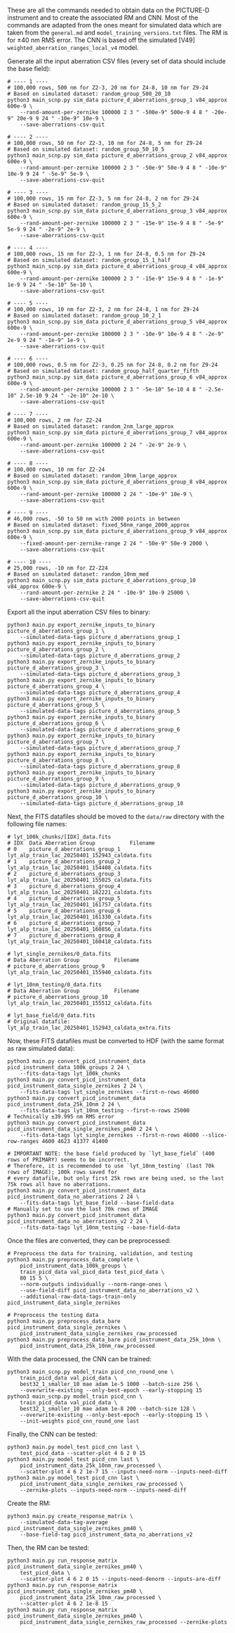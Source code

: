 These are all the commands needed to obtain data on the PICTURE-D instrument and to create the associated RM and CNN.
Most of the commands are adapted from the ones meant for simulated data which are taken from the `general.md` and `model_training_versions.txt` files.
The RM is for ±40 nm RMS error.
The CNN is based off the simulated [V49] `weighted_aberration_ranges_local_v4` model.

Generate all the input aberration CSV files (every set of data should include the base field):

    # ---- 1 ----
    # 100,000 rows, 500 nm for Z2-3, 20 nm for Z4-8, 10 nm for Z9-24
    # Based on simulated dataset: random_group_500_20_10
    python3 main_scnp.py sim_data picture_d_aberrations_group_1 v84_approx 600e-9 \
        --rand-amount-per-zernike 100000 2 3 " -500e-9" 500e-9 4 8 " -20e-9" 20e-9 9 24 " -10e-9" 10e-9 \
        --save-aberrations-csv-quit

    # ---- 2 ----
    # 100,000 rows, 50 nm for Z2-3, 10 nm for Z4-8, 5 nm for Z9-24
    # Based on simulated dataset: random_group_50_10_5
    python3 main_scnp.py sim_data picture_d_aberrations_group_2 v84_approx 600e-9 \
        --rand-amount-per-zernike 100000 2 3 " -50e-9" 50e-9 4 8 " -10e-9" 10e-9 9 24 " -5e-9" 5e-9 \
        --save-aberrations-csv-quit

    # ---- 3 ----
    # 100,000 rows, 15 nm for Z2-3, 5 nm for Z4-8, 2 nm for Z9-24
    # Based on simulated dataset: random_group_15_5_2
    python3 main_scnp.py sim_data picture_d_aberrations_group_3 v84_approx 600e-9 \
        --rand-amount-per-zernike 100000 2 3 " -15e-9" 15e-9 4 8 " -5e-9" 5e-9 9 24 " -2e-9" 2e-9 \
        --save-aberrations-csv-quit

    # ---- 4 ----
    # 100,000 rows, 15 nm for Z2-3, 1 nm for Z4-8, 0.5 nm for Z9-24
    # Based on simulated dataset: random_group_15_1_half
    python3 main_scnp.py sim_data picture_d_aberrations_group_4 v84_approx 600e-9 \
        --rand-amount-per-zernike 100000 2 3 " -15e-9" 15e-9 4 8 " -1e-9" 1e-9 9 24 " -5e-10" 5e-10 \
        --save-aberrations-csv-quit

    # ---- 5 ----
    # 100,000 rows, 10 nm for Z2-3, 2 nm for Z4-8, 1 nm for Z9-24
    # Based on simulated dataset: random_group_10_2_1
    python3 main_scnp.py sim_data picture_d_aberrations_group_5 v84_approx 600e-9 \
        --rand-amount-per-zernike 100000 2 3 " -10e-9" 10e-9 4 8 " -2e-9" 2e-9 9 24 " -1e-9" 1e-9 \
        --save-aberrations-csv-quit

    # ---- 6 ----
    # 100,000 rows, 0.5 nm for Z2-3, 0.25 nm for Z4-8, 0.2 nm for Z9-24
    # Based on simulated dataset: random_group_half_quarter_fifth
    python3 main_scnp.py sim_data picture_d_aberrations_group_6 v84_approx 600e-9 \
        --rand-amount-per-zernike 100000 2 3 " -5e-10" 5e-10 4 8 " -2.5e-10" 2.5e-10 9 24 " -2e-10" 2e-10 \
        --save-aberrations-csv-quit

    # ---- 7 ----
    # 100,000 rows, 2 nm for Z2-24
    # Based on simulated dataset: random_2nm_large_approx
    python3 main_scnp.py sim_data picture_d_aberrations_group_7 v84_approx 600e-9 \
        --rand-amount-per-zernike 100000 2 24 " -2e-9" 2e-9 \
        --save-aberrations-csv-quit

    # ---- 8 ----
    # 100,000 rows, 10 nm for Z2-24
    # Based on simulated dataset: random_10nm_large_approx
    python3 main_scnp.py sim_data picture_d_aberrations_group_8 v84_approx 600e-9 \
        --rand-amount-per-zernike 100000 2 24 " -10e-9" 10e-9 \
        --save-aberrations-csv-quit

    # ---- 9 ----
    # 46,000 rows, -50 to 50 nm with 2000 points in between
    # Based on simulated dataset: fixed_50nm_range_2000_approx
    python3 main_scnp.py sim_data picture_d_aberrations_group_9 v84_approx 600e-9 \
        --fixed-amount-per-zernike-range 2 24 " -50e-9" 50e-9 2000 \
        --save-aberrations-csv-quit

    # ---- 10 ----
    # 25,000 rows, -10 nm for Z2-Z24
    # Based on simulated dataset: random_10nm_med
    python3 main_scnp.py sim_data picture_d_aberrations_group_10 v84_approx 600e-9 \
        --rand-amount-per-zernike 2 24 " -10e-9" 10e-9 25000 \
        --save-aberrations-csv-quit

Export all the input aberration CSV files to binary:

    python3 main.py export_zernike_inputs_to_binary picture_d_aberrations_group_1 \
        --simulated-data-tags picture_d_aberrations_group_1
    python3 main.py export_zernike_inputs_to_binary picture_d_aberrations_group_2 \
        --simulated-data-tags picture_d_aberrations_group_2
    python3 main.py export_zernike_inputs_to_binary picture_d_aberrations_group_3 \
        --simulated-data-tags picture_d_aberrations_group_3
    python3 main.py export_zernike_inputs_to_binary picture_d_aberrations_group_4 \
        --simulated-data-tags picture_d_aberrations_group_4
    python3 main.py export_zernike_inputs_to_binary picture_d_aberrations_group_5 \
        --simulated-data-tags picture_d_aberrations_group_5
    python3 main.py export_zernike_inputs_to_binary picture_d_aberrations_group_6 \
        --simulated-data-tags picture_d_aberrations_group_6
    python3 main.py export_zernike_inputs_to_binary picture_d_aberrations_group_7 \
        --simulated-data-tags picture_d_aberrations_group_7
    python3 main.py export_zernike_inputs_to_binary picture_d_aberrations_group_8 \
        --simulated-data-tags picture_d_aberrations_group_8
    python3 main.py export_zernike_inputs_to_binary picture_d_aberrations_group_9 \
        --simulated-data-tags picture_d_aberrations_group_9
    python3 main.py export_zernike_inputs_to_binary picture_d_aberrations_group_10 \
        --simulated-data-tags picture_d_aberrations_group_10

Next, the FITS datafiles should be moved to the `data/raw` directory with the following file names:

    # lyt_100k_chunks/[IDX]_data.fits
    # IDX  Data Aberration Group           Filename
    # 0    picture_d_aberrations_group_1   lyt_alp_train_lac_20250401_152943_caldata.fits
    # 1    picture_d_aberrations_group_2   lyt_alp_train_lac_20250401_154408_caldata.fits
    # 2    picture_d_aberrations_group_3   lyt_alp_train_lac_20250401_155025_caldata.fits
    # 3    picture_d_aberrations_group_4   lyt_alp_train_lac_20250401_162221_caldata.fits
    # 4    picture_d_aberrations_group_5   lyt_alp_train_lac_20250401_161757_caldata.fits
    # 5    picture_d_aberrations_group_6   lyt_alp_train_lac_20250401_161330_caldata.fits
    # 6    picture_d_aberrations_group_7   lyt_alp_train_lac_20250401_160856_caldata.fits
    # 7    picture_d_aberrations_group_8   lyt_alp_train_lac_20250401_160418_caldata.fits

    # lyt_single_zernikes/0_data.fits
    # Data Aberration Group           Filename
    # picture_d_aberrations_group_9   lyt_alp_train_lac_20250401_155940_caldata.fits

    # lyt_10nm_testing/0_data.fits
    # Data Aberration Group           Filename
    # picture_d_aberrations_group_10  lyt_alp_train_lac_20250401_155512_caldata.fits

    # lyt_base_field/0_data.fits
    # Original datafile: lyt_alp_train_lac_20250401_152943_caldata_extra.fits

Now, these FITS datafiles must be converted to HDF (with the same format as raw simulated data):

    python3 main.py convert_picd_instrument_data picd_instrument_data_100k_groups 2 24 \
        --fits-data-tags lyt_100k_chunks
    python3 main.py convert_picd_instrument_data picd_instrument_data_single_zernikes 2 24 \
        --fits-data-tags lyt_single_zernikes --first-n-rows 46000
    python3 main.py convert_picd_instrument_data picd_instrument_data_25k_10nm 2 24 \
        --fits-data-tags lyt_10nm_testing --first-n-rows 25000
    # Technically ±39.995 nm RMS error
    python3 main.py convert_picd_instrument_data picd_instrument_data_single_zernikes_pm40 2 24 \
        --fits-data-tags lyt_single_zernikes --first-n-rows 46000 --slice-row-ranges 4600 4623 41377 41400

    # IMPORTANT NOTE: the base field produced by `lyt_base_field` (400 rows of PRIMARY) seems to be incorrect.
    # Therefore, it is recommended to use `lyt_10nm_testing` (last 70k rows of IMAGE); 100k rows saved for
    # every datafile, but only first 25k rows are being used, so the last 75k rows all have no aberrations.
    python3 main.py convert_picd_instrument_data picd_instrument_data_no_aberrations 2 24 \
        --fits-data-tags lyt_base_field --base-field-data
    # Manually set to use the last 70k rows of IMAGE
    python3 main.py convert_picd_instrument_data picd_instrument_data_no_aberrations_v2 2 24 \
        --fits-data-tags lyt_10nm_testing --base-field-data

Once the files are converted, they can be preprocessed:

    # Preprocess the data for training, validation, and testing
    python3 main.py preprocess_data_complete \
        picd_instrument_data_100k_groups \
        train_picd_data val_picd_data test_picd_data \
        80 15 5 \
        --norm-outputs individually --norm-range-ones \
        --use-field-diff picd_instrument_data_no_aberrations_v2 \
        --additional-raw-data-tags-train-only picd_instrument_data_single_zernikes

    # Preprocess the testing data
    python3 main.py preprocess_data_bare picd_instrument_data_single_zernikes \
        picd_instrument_data_single_zernikes_raw_processed
    python3 main.py preprocess_data_bare picd_instrument_data_25k_10nm \
        picd_instrument_data_25k_10nm_raw_processed

With the data processed, the CNN can be trained:

    python3 main_scnp.py model_train picd_cnn_round_one \
        train_picd_data val_picd_data \
        best32_1_smaller_10 mae adam 1e-5 1000 --batch-size 256 \
        --overwrite-existing --only-best-epoch --early-stopping 15
    python3 main_scnp.py model_train picd_cnn \
        train_picd_data val_picd_data \
        best32_1_smaller_10 mae adam 1e-8 200 --batch-size 128 \
        --overwrite-existing --only-best-epoch --early-stopping 15 \
        --init-weights picd_cnn_round_one last

Finally, the CNN can be tested:

    python3 main.py model_test picd_cnn last \
        test_picd_data --scatter-plot 4 6 2 0 15
    python3 main.py model_test picd_cnn last \
        picd_instrument_data_25k_10nm_raw_processed \
        --scatter-plot 4 6 2 1e-7 15 --inputs-need-norm --inputs-need-diff
    python3 main.py model_test picd_cnn last \
        picd_instrument_data_single_zernikes_raw_processed \
        --zernike-plots --inputs-need-norm --inputs-need-diff

Create the RM:

    python3 main.py create_response_matrix \
        --simulated-data-tag-average picd_instrument_data_single_zernikes_pm40 \
        --base-field-tag picd_instrument_data_no_aberrations_v2

Then, the RM can be tested:

    python3 main.py run_response_matrix picd_instrument_data_single_zernikes_pm40 \
        test_picd_data \
        --scatter-plot 4 6 2 0 15 --inputs-need-denorm --inputs-are-diff
    python3 main.py run_response_matrix picd_instrument_data_single_zernikes_pm40 \
        picd_instrument_data_25k_10nm_raw_processed \
        --scatter-plot 4 6 2 1e-8 15
    python3 main.py run_response_matrix picd_instrument_data_single_zernikes_pm40 \
        picd_instrument_data_single_zernikes_raw_processed --zernike-plots
